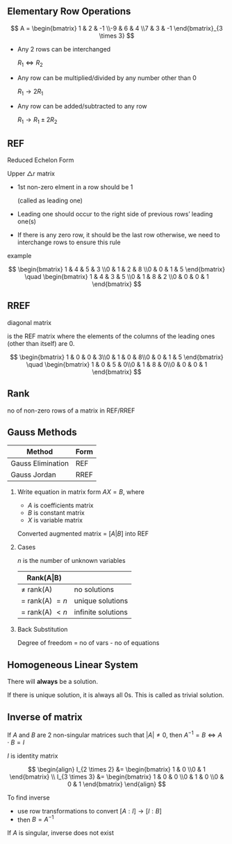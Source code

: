 ## Elementary Row Operations

$$
A =
\begin{bmatrix}
1 & 2 & -1 \\-9 & 6 & 4 \\7 & 3 & -1
\end{bmatrix}_{3 \times 3}
$$

- Any 2 rows can be interchanged
  
	$R_1 \iff R_2$
- Any row can be multiplied/divided by any number other than 0
  
	$R_1 \to 2R_1$
- Any row can be added/subtracted to any row
  
	$R_1 \to R_1 \pm 2 R_2$

## REF

Reduced Echelon Form

Upper $\triangle$r matrix

- 1st non-zero elment in a row should be 1
  
	(called as leading one)
- Leading one should occur to the right side of previous rows’ leading one(s)
- If there is any zero row, it should be the last row
  otherwise, we need to interchange rows to ensure this rule

example

$$
\begin{bmatrix}
1 & 4 & 5 & 3 \\0 & 1 & 2 & 8 \\0 & 0 & 1 & 5
\end{bmatrix} \quad
\begin{bmatrix}
1 & 4 & 3 & 5 \\0 & 1 & 8 & 2 \\0 & 0 & 0 & 1
\end{bmatrix}
$$

## RREF

diagonal matrix

is the REF matrix where the elements of the columns of the leading ones (other than itself) are 0.

$$
\begin{bmatrix}
1 & 0 & 0 & 3\\0 & 1 & 0 & 8\\0 & 0 & 1 & 5
\end{bmatrix} \quad
\begin{bmatrix}
1 & 0 & 5 & 0\\0 & 1 & 8 & 0\\0 & 0 & 0 & 1
\end{bmatrix}
$$

## Rank

no of non-zero rows of a matrix in REF/RREF

## Gauss Methods

| Method            | Form |
| ----------------- | ---- |
| Gauss Elimination | REF  |
| Gauss Jordan      | RREF |

1. Write equation in matrix form $AX = B$, where
    - $A$ is coefficients matrix
    - $B$ is constant matrix
    - $X$ is variable matrix

   Converted augmented matrix = $[A | B]$ into REF

2. Cases
   
	 $n$ is the number of unknown variables
   
   | Rank(A\|B)        |                    |
   | ----------------- | ------------------ |
   | $\ne$ rank(A)     | no solutions       |
   | $=$ rank(A) $= n$ | unique solutions   |
   | $=$ rank(A) $< n$ | infinite solutions |
   
3. Back Substitution
   
	 Degree of freedom = no of vars - no of equations

## Homogeneous Linear System

There will **always** be a solution.

If there is unique solution, it is always all 0s. This is called as trivial solution.

## Inverse of matrix

If $A$ and $B$ are 2 non-singular matrices such that $|A| \ne 0$, then $A^{-1} = B \iff A\cdot B = I$

$I$ is identity matrix

$$
\begin{align}
I_{2 \times 2} &=
\begin{bmatrix}
1 & 0 \\0 & 1
\end{bmatrix} \\
I_{3 \times 3} &=
\begin{bmatrix}
1 & 0 & 0 \\0 & 1 & 0 \\0 & 0 & 1
\end{bmatrix}
\end{align}
$$

To find inverse

- use row transformations to convert $[A:I] \to [I:B]$
- then $B = A^{-1}$

If $A$ is singular, inverse does not exist
